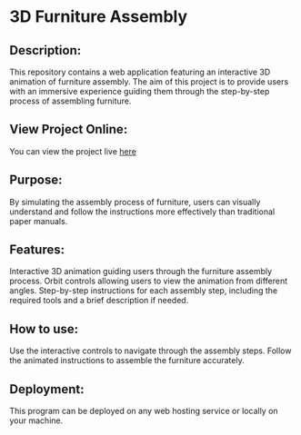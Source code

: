 # 3D Furniture Assembly

## Description:

This repository contains a web application featuring an interactive 3D animation of furniture assembly. The aim of this project is to provide users with an immersive experience guiding them through the step-by-step process of assembling furniture.

## View Project Online:

You can view the project live [here](http://localhost:3000)

## Purpose:

By simulating the assembly process of furniture, users can visually understand and follow the instructions more effectively than traditional paper manuals.

## Features:

Interactive 3D animation guiding users through the furniture assembly process.
Orbit controls allowing users to view the animation from different angles.
Step-by-step instructions for each assembly step, including the required tools and a brief description if needed.

## How to use:

Use the interactive controls to navigate through the assembly steps.
Follow the animated instructions to assemble the furniture accurately.

## Deployment:

This program can be deployed on any web hosting service or locally on your machine.
